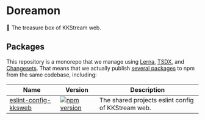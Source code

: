 # Doreamon

🎒 The treasure box of KKStream web.

## Packages

This repository is a monorepo that we manage using [Lerna](https://lerna.js.org), [TSDX](https://tsdx.io/), and [Changesets](https://github.com/atlassian/changesets). That means that we actually publish [several packages](packages) to npm from the same codebase, including:

| Name                                                  | Version                                                                                                                                                     | Description                                        |
| ----------------------------------------------------- | ----------------------------------------------------------------------------------------------------------------------------------------------------------- | -------------------------------------------------- |
| [eslint-config-kksweb](packages/eslint-config-kksweb) | [![npm version](https://img.shields.io/npm/v/@kks-web/eslint-config-kksweb?style=flat-square)](https://www.npmjs.com/package/@kks-web/eslint-config-kksweb) | The shared projects eslint config of KKStream web. |

